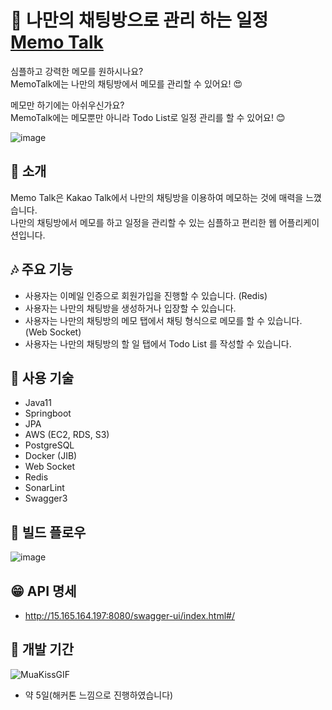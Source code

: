 # 🐧 나만의 채팅방으로 관리 하는 일정 [Memo Talk]()

심플하고 강력한 메모를 원하시나요?<br>
MemoTalk에는 나만의 채팅방에서 메모를 관리할 수 있어요! 😍

메모만 하기에는 아쉬우신가요?<br>
MemoTalk에는 메모뿐만 아니라 Todo List로 일정 관리를 할 수 있어요! 😊<br>

![image](https://user-images.githubusercontent.com/59470153/228816783-a2b3159e-c111-401a-afdf-fcc7b8925667.png)

## 🐶 소개
Memo Talk은 Kakao Talk에서 나만의 채팅방을 이용하여 메모하는 것에 매력을 느꼈습니다.<br>
나만의 채팅방에서 메모를 하고 일정을 관리할 수 있는 심플하고 편리한 웹 어플리케이션입니다.<br>

## 🎶 주요 기능 

- 사용자는 이메일 인증으로 회원가입을 진행할 수 있습니다. (Redis)
- 사용자는 나만의 채팅방을 생성하거나 입장할 수 있습니다.
- 사용자는 나만의 채팅방의 메모 탭에서 채팅 형식으로 메모를 할 수 있습니다. (Web Socket)
- 사용자는 나만의 채팅방의 할 일 탭에서 Todo List 를 작성할 수 있습니다.

## 🦄 사용 기술

- Java11 
- Springboot
- JPA
- AWS (EC2, RDS, S3)
- PostgreSQL
- Docker (JIB)
- Web Socket
- Redis
- SonarLint
- Swagger3<br>

## 🐗 빌드 플로우
![image](https://user-images.githubusercontent.com/59470153/228815445-529691f4-094b-414b-995a-13449111e363.png)<br>

## 😁 API 명세
- http://15.165.164.197:8080/swagger-ui/index.html#/<br>

## :crown: 개발 기간
![MuaKissGIF](https://user-images.githubusercontent.com/59470153/228805347-868ec781-361d-4206-8e44-bba21b548bc8.gif)
- 약 5일(해커톤 느낌으로 진행하였습니다)
